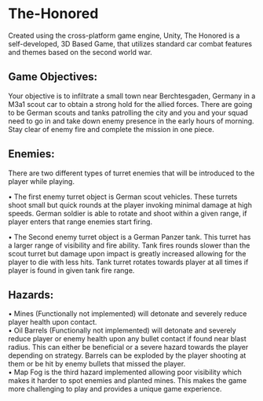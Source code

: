 # The-Honored
Created using the cross-platform game engine, Unity, The Honored is a self-developed, 3D Based Game, that utilizes standard car combat features and themes based on the second world war.

## Game Objectives:
Your objective is to infiltrate a small town near Berchtesgaden, Germany in a M3a1 scout car to obtain a strong hold for the allied forces. There are going to be German scouts and tanks patrolling the city and you and your squad need to go in and take down enemy presence in the early hours of morning. Stay clear of enemy fire and complete the mission in one piece.


## Enemies:
There are two different types of turret enemies that will be introduced to the player while playing. 

•	The first enemy turret object is German scout vehicles. These turrets shoot small but quick rounds at the player invoking           minimal damage at high speeds. German soldier is able to rotate and shoot within a given range, if player enters that range enemies start firing. 

•	The Second enemy turret object is a German Panzer tank. This turret has a larger range of visibility and fire ability. Tank fires rounds slower than the scout turret but damage upon impact is greatly increased allowing for the player to die with less hits. Tank turret rotates towards player at all times if player is found in given tank fire range.

## Hazards:
•	Mines (Functionally not implemented) will detonate and severely reduce player health upon contact.  
•	Oil Barrels (Functionally not implemented) will detonate and severely reduce player or enemy health upon any bullet contact if found near blast radius.  This can either be beneficial or a severe hazard towards the player depending on strategy. Barrels can be exploded by the player shooting at them or be hit by enemy bullets that missed the player.  
•	Map Fog is the third hazard implemented allowing poor visibility which makes it harder to spot enemies and planted mines. This makes the game more challenging to play and provides a unique game experience.

